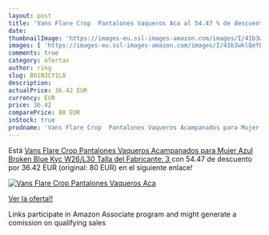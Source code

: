 ```yaml
---
layout: post
title: 'Vans Flare Crop  Pantalones Vaqueros Aca al 54.47 % de descuento'
date: 
thumbnailImage: 'https://images-eu.ssl-images-amazon.com/images/I/41b3wklQeYL._SL200_.jpg'
images: [ 'https://images-eu.ssl-images-amazon.com/images/I/41b3wklQeYL._SL200_.jpg' ]
comments: true
category: ofertas
author: ring
slug: B01N3CY1L0
description:
actualPrice: 36.42 EUR
currency: EUR
price: 36.42
comparePrice: 80 EUR
inStock: true
prodname: 'Vans Flare Crop  Pantalones Vaqueros Acampanados para Mujer  Azul  Broken Blue Kyc  W26/L30  Talla del Fabricante: 3 '
---
```


Está [Vans Flare Crop  Pantalones Vaqueros Acampanados para Mujer  Azul  Broken Blue Kyc  W26/L30  Talla del Fabricante: 3 ](https://www.amazon.es/dp/B01N3CY1L0/?tag=tolees-21) con 54.47 de descuento por 36.42 EUR (original: 80 EUR) en el siguiente enlace!

[![Vans Flare Crop  Pantalones Vaqueros Aca](https://images-eu.ssl-images-amazon.com/images/I/41b3wklQeYL._SL200_.jpg)](https://www.amazon.es/dp/B01N3CY1L0/?tag=tolees-21)

[Ver la oferta!!](https://www.amazon.es/dp/B01N3CY1L0/?tag=tolees-21)

Links participate in Amazon Associate program and might generate a comission on qualifying sales


